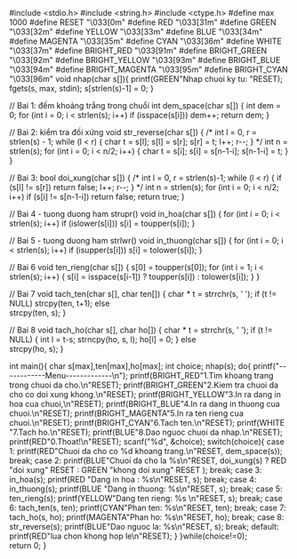 #include <stdio.h>
#include <string.h>
#include <ctype.h>
#define max 1000 
#define RESET   "\033[0m"
#define RED     "\033[31m"
#define GREEN   "\033[32m"
#define YELLOW  "\033[33m"
#define BLUE    "\033[34m"
#define MAGENTA "\033[35m"
#define CYAN    "\033[36m"
#define WHITE   "\033[37m"
#define BRIGHT_RED "\033[91m"
#define BRIGHT_GREEN "\033[92m"
#define BRIGHT_YELLOW "\033[93m"
#define BRIGHT_BLUE "\033[94m"
#define BRIGHT_MAGENTA "\033[95m"
#define BRIGHT_CYAN "\033[96m"
void nhap(char s[]){
	printf(GREEN"Nhap chuoi ky tu: "RESET);
    fgets(s, max, stdin);
    s[strlen(s)-1] = 0;
} 

// Bai 1: đếm khoảng trắng trong chuổi 
int dem_space(char s[]) {
    int dem = 0;
    for (int i = 0; i < strlen(s); i++)
        if (isspace(s[i]))
            dem++;
    return dem;
}

// Bai 2: kiểm tra đối xứng 
void str_reverse(char s[]) {
    /*
    int l = 0, r = strlen(s) - 1;
    while (l < r) {
        char t = s[l];
        s[l] = s[r];
        s[r] = t;
        l++; r--;
    }
    */
    int n = strlen(s);
    for (int i = 0; i < n/2; i++) {
        char t = s[i];
        s[i] = s[n-1-i];
        s[n-1-i] = t;
    }
}

// Bai 3: 
bool doi_xung(char s[]) {
    /*
    int l = 0, r = strlen(s)-1;
    while (l < r) {
        if (s[l] != s[r])
            return false;
        l++; r--;
    }
    */
   int n = strlen(s);
    for (int i = 0; i < n/2; i++)
        if (s[i] != s[n-1-i])
            return false;
    return true;
}

// Bai 4 - tuong duong ham strupr()
void in_hoa(char s[]) {
    for (int i = 0; i < strlen(s); i++)
        if (islower(s[i]))
            s[i] = toupper(s[i]);
}

// Bai 5 - tuong duong ham strlwr()
void in_thuong(char s[]) {
    for (int i = 0; i < strlen(s); i++)
        if (isupper(s[i]))
            s[i] = tolower(s[i]);
}

// Bai 6
void ten_rieng(char s[]) {
    s[0] = toupper(s[0]);
    for (int i = 1; i < strlen(s); i++) {
        s[i] = isspace(s[i-1]) ? toupper(s[i]) : tolower(s[i]);
    }
}

// Bai 7
void tach_ten(char s[], char ten[]) {
    char * t = strrchr(s, ' ');
    if (t != NULL)
        strcpy(ten, t+1);
    else  
        strcpy(ten, s);
}

// Bai 8
void tach_ho(char s[], char ho[]) {
    char * t = strrchr(s, ' ');
    if (t != NULL) {
        int l = t-s;
        strncpy(ho, s, l);
        ho[l] = 0;
    }
    else  
        strcpy(ho, s);
}

int main(){
	char s[max],ten[max],ho[max]; 
	int choice; 
	nhap(s);
	do{
		printf("------------Menu-------------\n"); 
		printf(BRIGHT_RED"1.Tim khoang trang trong chuoi da cho.\n"RESET);
		printf(BRIGHT_GREEN"2.Kiem tra chuoi da cho co doi xung khong.\n"RESET); 
		printf(BRIGHT_YELLOW"3.In ra dang in hoa cua chuoi,\n"RESET);
		printf(BRIGHT_BLUE"4.In ra dang in thuong cua chuoi.\n"RESET);
		printf(BRIGHT_MAGENTA"5.In ra ten rieng cua chuoi.\n"RESET);
		printf(BRIGHT_CYAN"6.Tach ten.\n"RESET);
		printf(WHITE "7.Tach ho.\n"RESET);
		printf(BLUE"8.Dao nguoc chuoi da nhap.\n"RESET); 
		printf(RED"0.Thoat!\n"RESET);
		scanf("%d", &choice);
		switch(choice){
			case 1:
				printf(RED"Chuoi da cho co %d khoang trang.\n"RESET, dem_space(s)); 
				break;
			case 2:
				printf(BLUE"Chuoi da cho la %s\n"RESET, doi_xung(s) ? RED "doi xung" RESET : GREEN "khong doi xung" RESET ); 
				break; 
			case 3:
				in_hoa(s);
				printf(RED "Dang in hoa : %s\n"RESET, s); 
				break;
			case 4:
				in_thuong(s);
				printf(BLUE "Dang in thuong: %s\n"RESET, s); 
				break;
			case 5:
				ten_rieng(s);
				printf(YELLOW"Dang ten rieng:  %s \n"RESET, s); 
				break;
			case 6:
				tach_ten(s, ten);
    			printf(CYAN"Phan ten:  %s\n"RESET, ten); 
				break;
			case 7:
				tach_ho(s, ho);
    			printf(MAGENTA"Phan ho: %s\n"RESET, ho); 
				break; 
			case 8:
				str_reverse(s);
    			printf(BLUE"Dao nguoc la: %s\n"RESET, s); 
				break; 
    		default:
				printf(RED"lua chon khong hop le\n"RESET); 
		} 
	}while(choice!=0);  
	return 0; 
} 
